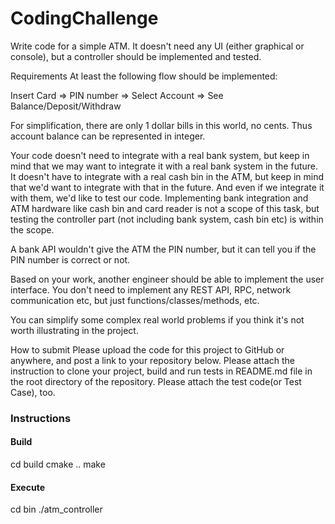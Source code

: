 # CodingChallenge

Write code for a simple ATM. It doesn't need any UI (either graphical or console), but a controller should be implemented and tested.

Requirements
At least the following flow should be implemented:

Insert Card => PIN number => Select Account => See Balance/Deposit/Withdraw

For simplification, there are only 1 dollar bills in this world, no cents. Thus account balance can be represented in integer.

Your code doesn't need to integrate with a real bank system, but keep in mind that we may want to integrate it with a real bank system in the future. It doesn't have to integrate with a real cash bin in the ATM, but keep in mind that we'd want to integrate with that in the future. And even if we integrate it with them, we'd like to test our code. Implementing bank integration and ATM hardware like cash bin and card reader is not a scope of this task, but testing the controller part (not including bank system, cash bin etc) is within the scope.

A bank API wouldn't give the ATM the PIN number, but it can tell you if the PIN number is correct or not.

Based on your work, another engineer should be able to implement the user interface. You don't need to implement any REST API, RPC, network communication etc, but just functions/classes/methods, etc.

You can simplify some complex real world problems if you think it's not worth illustrating in the project.

How to submit
Please upload the code for this project to GitHub or anywhere, and post a link to your repository below. Please attach the instruction to clone your project, build and run tests in README.md file in the root directory of the repository. Please attach the test code(or Test Case), too.

### Instructions

#### Build 
cd build
cmake ..
make

#### Execute
cd bin
./atm_controller